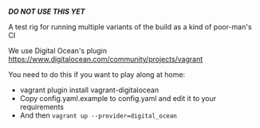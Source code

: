 ___DO NOT USE THIS YET___

A test rig for running multiple variants of the build as a kind of poor-man's CI

We use Digital Ocean's plugin https://www.digitalocean.com/community/projects/vagrant

You need to do this if you want to play along at home:

* vagrant plugin install vagrant-digitalocean
* Copy config.yaml.example to config.yaml and edit it to your requirements
* And then `vagrant up --provider=digital_ocean`
